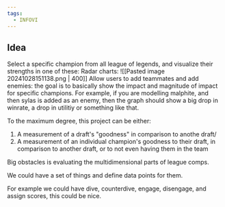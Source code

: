 ```yaml
---
tags:
  - INFOVI
---
```

## Idea

Select a specific champion from all league of legends,
and visualize their strengths in one of these:
Radar charts:
![[Pasted image 20241028151138.png | 400]]
Allow users to add teammates and add enemies:
	the goal is to basically show the impact and magnitude of impact for specific champions.
For example, if you are modelling malphite, and then sylas is added as an enemy, then the graph should show a big drop in winrate, a drop in utilitiy or something like that.

To the maximum degree, this project can be either:
1. A measurement of a draft's "goodness" in comparison to anothe draft/
2. A measurement of an individual champion's goodness to their draft, in comparison to another draft, or to not even having them in the team

Big obstacles is evaluating the multidimensional parts of league comps.

We could have a set of things and define data points for them.

For example we could have dive, counterdive, engage, disengage, and assign scores, this could be nice.